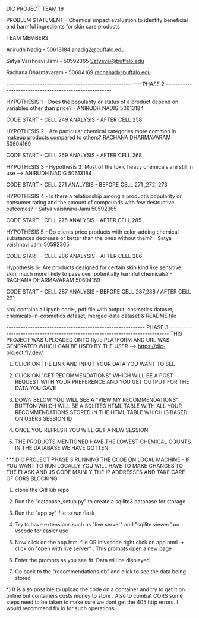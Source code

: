 DIC PROJECT TEAM 19

PROBLEM STATEMENT -  Chemical impact evaluation to identify beneficial and harmful ingredients for skin care products

TEAM MEMBERS:

Anirudh Nadig - 50613184 anadig2@buffalo.edu

Satya Vaishnavi Jami - 50592365 Satyavai@buffalo.edu

Rachana Dharmavaram - 50604169 rachanad@buffalo.edu

---------------------------------------------------------PHASE 2 -------------------------------------------------------

HYPOTHESIS 1 - Does the popularity or status of a product depend on variables other than price? - ANIRUDH NADIG 50613184

CODE START - CELL 249
ANALYSIS - AFTER CELL 258

HYPOTHESIS 2 - Are particular chemical categories more common in makeup products compared to others? RACHANA DHARMAVARAM 50604169

CODE START - CELL 259
ANALYSIS - AFTER CELL 268

HYPOTHESIS 3 - Hypothesis 3: Most of the toxic heavy chemicals are still in use --> ANIRUDH NADIG 50613184

CODE START - CELL 271
ANALYSIS - BEFORE CELL 271 ,272, 273

HYPOTHESIS 4 - Is there a relationship among a product’s popularity or consumer rating and the amount of compounds with few destructive outcomes? - Satya vaishnavi Jami 50592365

CODE START - CELL 275
ANALYSIS - AFTER CELL 285

HYPOTHESIS 5 - Do clients price products with color-adding chemical substances decrease or better than the ones without them? - Satya vaishnavi Jami 50592365

CODE START - CELL 286
ANALYSIS - AFTER CELL 286

Hypothesis 6- Are products designed for certain skin kind like sensitive skin, much more likely to pass over potentially harmful chemicals? - RACHANA DHARMAVARAM 50604169

CODE START - CELL 287
ANALYSIS - BEFORE CELL 287,288 / AFTER CELL 291

src/ contains all ipynb code , pdf file with output, cosmetics dataset, chemicals-in-cosmetics dataset, merged-data dataset & README file

---------------------------------------------------------- PHASE 3------------------------------------------------------------------------------
THIS PROJECT WAS UPLOADED ONTO fly.io PLATFORM AND URL WAS GENERATED WHICH CAN BE USED BY THE USER --> https://dic-project.fly.dev/

1) CLICK ON THE LINK AND INPUT YOUR DATA YOU WANT TO SEE

2) CLICK ON "GET RECOMMENDATIONS" WHICH WILL BE A POST REQUEST WITH YOUR PREFERENCE AND YOU GET OUTPUT FOR THE DATA YOU GAVE

3) DOWN BELOW YOU WILL SEE A "VIEW MY RECOMMENDATIONS" BUTTON WHICH WILL BE A SQLITE3 HTML TABLE WITH ALL YOUR RECOMMENDATIONS STORED IN THE HTML TABLE WHICH IS BASED ON USERS SESSION ID

4) ONCE YOU REFRESH YOU WILL GET A NEW SESSION

5) THE PRODUCTS MENTIONED HAVE THE LOWEST CHEMICAL COUNTS IN THE DATABASE WE HAVE GOTTEN


*** DIC PROJECT PHASE 3 RUNNING THE CODE ON LOCAL MACHINE - IF YOU WANT TO RUN LOCALLY YOU WILL HAVE TO MAKE CHANGES TO THE FLASK AND JS CODE MAINLY THE IP ADDRESSES AND TAKE CARE OF CORS BLOCKING

1) clone the GitHub repo

2) Run the "database_setup.py" to create a sqllite3 database for storage

3) Run the "app.py" file to run flask

4) Try to have extensions such as "live server" and "sqllite viewer" on vscode for easier use

5) Now click on the app.html file OR in vscode right click on app.html -> click on "open with live server" . This prompts open a new page

6) Enter the prompts as you see fit. Data will be displayed

7) Go back to the "recommendations.db" and click to see the data being stored


*) It is also possible to upload the code on a container and try to get it on online but containers costs money to store . Also to combat CORS some steps need to be taken to make sure we dont get the 405 http errors. I would recommend fly.io for such operations
